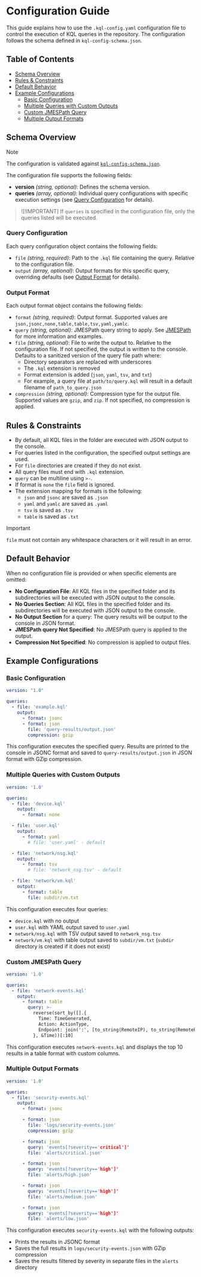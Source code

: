 # Configuration Guide

This guide explains how to use the `.kql-config.yaml` configuration file to control the execution of KQL queries in the repository. The configuration follows the schema defined in `kql-config-schema.json`.

## Table of Contents

- [Schema Overview](#schema-overview)
- [Rules & Constraints](#rules--constraints)
- [Default Behavior](#default-behavior)
- [Example Configurations](#example-configurations)
  - [Basic Configuration](#basic-configuration)
  - [Multiple Queries with Custom Outputs](#multiple-queries-with-custom-outputs)
  - [Custom JMESPath Query](#custom-jmespath-query)
  - [Multiple Output Formats](#multiple-output-formats)

## Schema Overview

> [!NOTE]
> The configuration is validated against [`kql-config-schema.json`](/kql-config-schema.json).

The configuration file supports the following fields:

- **version** *(string, optional)*: Defines the schema version.
- **queries** *(array, optional)*: Individual query configurations with specific execution settings (see [Query Configuration](#query-configuration) for details).

> ![!IMPORTANT]
> If `queries` is specified in the configuration file, only the queries listed will be executed.

### Query Configuration

Each query configuration object contains the following fields:

- `file` *(string, required)*: Path to the `.kql` file containing the query. Relative to the configuration file.
- `output` *(array, optional)*: Output formats for this specific query, overriding defaults (see [Output Format](#output-format) for details).

### Output Format

Each output format object contains the following fields:

- `format` *(string, required)*: Output format. Supported values are `json,jsonc,none,table,table,tsv,yaml,yamlc`.
- `query` *(string, optional)*: JMESPath query string to apply. See [JMESPath](http://jmespath.org/) for more information and examples.
- `file` *(string, optional)*: File to write the output to. Relative to the configuration file. If not specified, the output is written to the console. Defaults to a sanitized version of the query file path where:
  - Directory separators are replaced with underscores
  - The `.kql` extension is removed
  - Format extension is added (`json`, `yaml`, `tsv`, and `txt`)
  - For example, a query file at `path/to/query.kql` will result in a default filename of `path_to_query.json`
- `compression` *(string, optional)*: Compression type for the output file. Supported values are `gzip`, and `zip`. If not specified, no compression is applied.

## Rules & Constraints

- By default, all KQL files in the folder are executed with JSON output to the console.
- For queries listed in the configuration, the specified output settings are used.
- For `file` directories are created if they do not exist.
- All query files must end with `.kql` extension.
- `query` can be multiline using `>-`.
- If format is `none` the `file` field is ignored.
- The extension mapping for formats is the following:
  - `json` and `jsonc` are saved as `.json`
  - `yaml` and `yamlc` are saved as `.yaml`
  - `tsv` is saved as `.tsv`
  - `table` is saved as `.txt`

> [!IMPORTANT]
> `file` must not contain any whitespace characters or it will result in an error.

## Default Behavior

When no configuration file is provided or when specific elements are omitted:

- **No Configuration File**: All KQL files in the specified folder and its subdirectories will be executed with JSON output to the console.
- **No Queries Section**: All KQL files in the specified folder and its subdirectories will be executed with JSON output to the console.
- **No Output Section** for a query: The query results will be output to the console in JSON format.
- **JMESPath query Not Specified**: No JMESPath query is applied to the output.
- **Compression Not Specified**: No compression is applied to output files.

## Example Configurations

### Basic Configuration

```yaml
version: "1.0"

queries:
  - file: 'example.kql'
    output:
      - format: jsonc
      - format: json
        file: 'query-results/output.json'
        compression: gzip
```

This configuration executes the specified query. Results are printed to the console in JSONC format and saved to `query-results/output.json` in JSON format with GZip compression.

### Multiple Queries with Custom Outputs

```yaml
version: '1.0'

queries:
  - file: 'device.kql'
    output:
      - format: none

  - file: 'user.kql'
    output:
      - format: yaml
        # file: 'user.yaml' - default

  - file: 'network/nsg.kql'
    output:
      - format: tsv
        # file: 'network_nsg.tsv' - default

  - file: 'network/vm.kql'
    output:
      - format: table
        file: subdir/vm.txt
```

This configuration executes four queries:

- `device.kql` with no output
- `user.kql` with YAML output saved to `user.yaml`
- `network/nsg.kql` with TSV output saved to `network_nsg.tsv`
- `network/vm.kql` with table output saved to `subdir/vm.txt` (`subdir` directory is created if it does not exist)

### Custom JMESPath Query

```yaml
version: '1.0'

queries:
  - file: 'network-events.kql'
    output:
      - format: table
        query: >-
          reverse(sort_by([].{
            Time: TimeGenerated,
            Action: ActionType,
            Endpoint: join(':', [to_string(RemoteIP), to_string(RemotePort)])
          }, &Time))[:10]
```

This configuration executes `network-events.kql` and displays the top 10 results in a table format with custom columns.

### Multiple Output Formats

```yaml
version: '1.0'

queries:
  - file: 'security-events.kql'
    output:
      - format: jsonc

      - format: json
        file: 'logs/security-events.json'
        compression: gzip

      - format: json
        query: 'events[?severity=='critical']'
        file: 'alerts/critical.json'

      - format: json
        query: 'events[?severity=='high']'
        file: 'alerts/high.json'

      - format: json
        query: 'events[?severity=='high']'
        file: 'alerts/medium.json'

      - format: json
        query: 'events[?severity=='high']'
        file: 'alerts/low.json'
```

This configuration executes `security-events.kql` with the following outputs:

- Prints the results in JSONC format
- Saves the full results in `logs/security-events.json` with GZip compression
- Saves the results filtered by severity in separate files in the `alerts` directory
